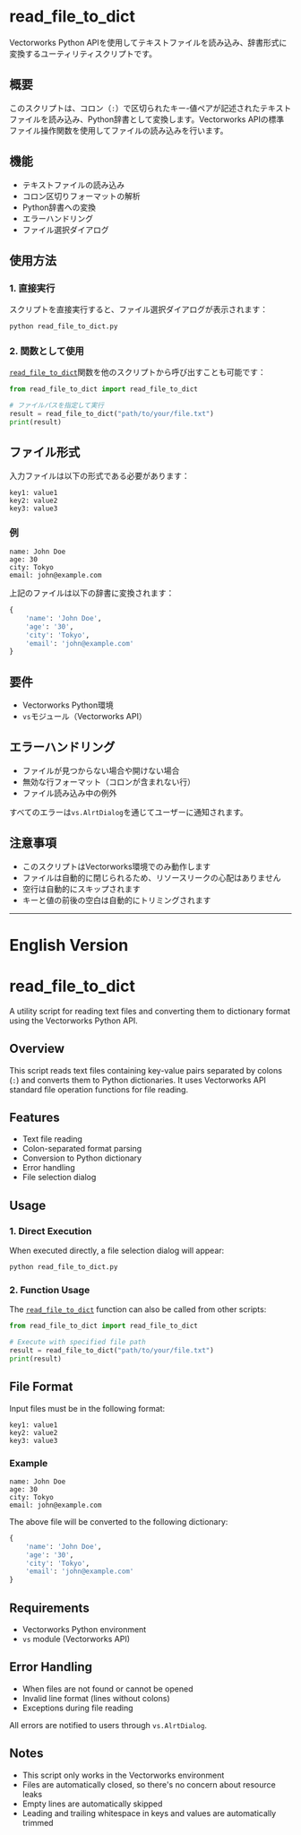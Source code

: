 # read_file_to_dict

Vectorworks Python APIを使用してテキストファイルを読み込み、辞書形式に変換するユーティリティスクリプトです。

## 概要

このスクリプトは、コロン（`:`）で区切られたキー-値ペアが記述されたテキストファイルを読み込み、Python辞書として変換します。Vectorworks APIの標準ファイル操作関数を使用してファイルの読み込みを行います。

## 機能

- テキストファイルの読み込み
- コロン区切りフォーマットの解析
- Python辞書への変換
- エラーハンドリング
- ファイル選択ダイアログ

## 使用方法

### 1. 直接実行
スクリプトを直接実行すると、ファイル選択ダイアログが表示されます：

```python
python read_file_to_dict.py
```

### 2. 関数として使用
[`read_file_to_dict`](read_file_to_dict.py)関数を他のスクリプトから呼び出すことも可能です：

```python
from read_file_to_dict import read_file_to_dict

# ファイルパスを指定して実行
result = read_file_to_dict("path/to/your/file.txt")
print(result)
```

## ファイル形式

入力ファイルは以下の形式である必要があります：

```
key1: value1
key2: value2
key3: value3
```

### 例
```
name: John Doe
age: 30
city: Tokyo
email: john@example.com
```

上記のファイルは以下の辞書に変換されます：
```python
{
    'name': 'John Doe',
    'age': '30',
    'city': 'Tokyo',
    'email': 'john@example.com'
}
```

## 要件

- Vectorworks Python環境
- `vs`モジュール（Vectorworks API）

## エラーハンドリング

- ファイルが見つからない場合や開けない場合
- 無効な行フォーマット（コロンが含まれない行）
- ファイル読み込み中の例外

すべてのエラーは`vs.AlrtDialog`を通じてユーザーに通知されます。

## 注意事項

- このスクリプトはVectorworks環境でのみ動作します
- ファイルは自動的に閉じられるため、リソースリークの心配はありません
- 空行は自動的にスキップされます
- キーと値の前後の空白は自動的にトリミングされます

---

# English Version

# read_file_to_dict

A utility script for reading text files and converting them to dictionary format using the Vectorworks Python API.

## Overview

This script reads text files containing key-value pairs separated by colons (`:`) and converts them to Python dictionaries. It uses Vectorworks API standard file operation functions for file reading.

## Features

- Text file reading
- Colon-separated format parsing
- Conversion to Python dictionary
- Error handling
- File selection dialog

## Usage

### 1. Direct Execution
When executed directly, a file selection dialog will appear:

```python
python read_file_to_dict.py
```

### 2. Function Usage
The [`read_file_to_dict`](read_file_to_dict.py) function can also be called from other scripts:

```python
from read_file_to_dict import read_file_to_dict

# Execute with specified file path
result = read_file_to_dict("path/to/your/file.txt")
print(result)
```

## File Format

Input files must be in the following format:

```
key1: value1
key2: value2
key3: value3
```

### Example
```
name: John Doe
age: 30
city: Tokyo
email: john@example.com
```

The above file will be converted to the following dictionary:
```python
{
    'name': 'John Doe',
    'age': '30',
    'city': 'Tokyo',
    'email': 'john@example.com'
}
```

## Requirements

- Vectorworks Python environment
- `vs` module (Vectorworks API)

## Error Handling

- When files are not found or cannot be opened
- Invalid line format (lines without colons)
- Exceptions during file reading

All errors are notified to users through `vs.AlrtDialog`.

## Notes

- This script only works in the Vectorworks environment
- Files are automatically closed, so there's no concern about resource leaks
- Empty lines are automatically skipped
- Leading and trailing whitespace in keys and values are automatically trimmed
